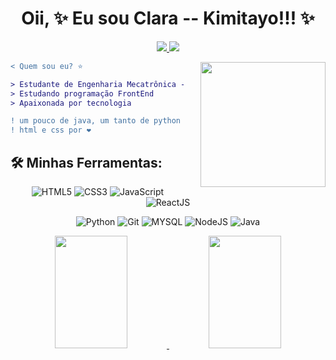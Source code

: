 <div>
  
  <h1 align="center">
    Oii, ✨ Eu sou Clara -- Kimitayo!!! ✨
  </h1>
  
<p align="center">
  <a target="_blank" href="https://www.linkedin.com/in/claranascimento02">
    <img src="https://img.shields.io/badge/LinkedIn-307cc5?style=for-the-badge&logo=linkedin&logoColor=white&color=f53ba2"/>
  </a>
  <a href = "mailto:clara.nascimento.dev@gmail.com"><img src="https://img.shields.io/badge/-Gmail-%23333?style=for-the-badge&logo=gmail&logoColor=white&color=0089da" target="_blank"></a>
  </a>
</p>

<img align="right" height="200" style="margin-left: 25px" src="https://giffiles.alphacoders.com/196/196511.gif" autoplay="true" loop="true">

```diff
< Quem sou eu? ⭐

> Estudante de Engenharia Mecatrônica - UFRN
> Estudando programação FrontEnd
> Apaixonada por tecnologia

! um pouco de java, um tanto de python e um monte de js.
! html e css por ❤
```


## 🛠 **Minhas Ferramentas:**

<div align="center">
  
![HTML5](https://img.shields.io/badge/html5-%23E34F26.svg?style=for-the-badge&logo=html5&logoColor=white&color=f53ba2)
![CSS3](https://img.shields.io/badge/css3-%231572B6.svg?style=for-the-badge&logo=css3&logoColor=white&color=f53ba2)
![JavaScript](https://img.shields.io/badge/javascript-%23323330.svg?style=for-the-badge&logo=javascript&logoColor=%23F7DF1E&color=f53ba2)
![ReactJS](https://img.shields.io/badge/react-C.svg?style=for-the-badge&logo=react&color=f53ba2)

![Python](https://img.shields.io/badge/python-%23323330.svg?style=for-the-badge&logo=python&logoColor=FFDB4F&color=0089da)
![Git](https://img.shields.io/badge/git-%23F05033.svg?style=for-the-badge&logo=git&logoColor=white&color=0089da)
![MYSQL](https://img.shields.io/badge/MySQL-00000F?style=for-the-badge&logo=mysql&logoColor=white&color=0089da)
![NodeJS](https://img.shields.io/badge/node.js-6DA55F?style=for-the-badge&logo=node.js&logoColor=white&color=0089da)
![Java](https://img.shields.io/badge/Java-ED8B00?style=for-the-badge&logo=openjdk&logoColor=white&color=0089da)

</div>

<div align="center">
<a href="https://github.com/Kimitayo">
  <img height="180em" width="48%" src="https://github-readme-stats.vercel.app/api?username=Kimitayo&show_icons=true&theme=dracula&include_all_commits=true&count_private=true"/>
  <img height="180em" width="48%" src="https://github-readme-stats.vercel.app/api/top-langs/?username=Kimitayo&layout=compact&langs_count=7&theme=dracula"/>
</div>
